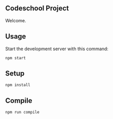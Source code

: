 Codeschool Project
---

Welcome.


Usage
---

Start the development server with this command:

```
npm start
```



Setup
---

```
npm install
```


Compile
---

```
npm run compile
```